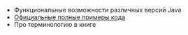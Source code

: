 - Функциональные возможности различных версий Java
- [Официальные полные примеры кода](https://github.com/jbloch/effective-java-3e-source-code)
- Про терминологию в книге